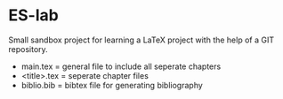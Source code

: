 # ES-lab
Small sandbox project for learning a LaTeX project with 
the help of a GIT repository.

 - main.tex      = general file to include all seperate chapters
 - \<title>.tex   = seperate chapter files
 - biblio.bib = bibtex file for generating bibliography 

